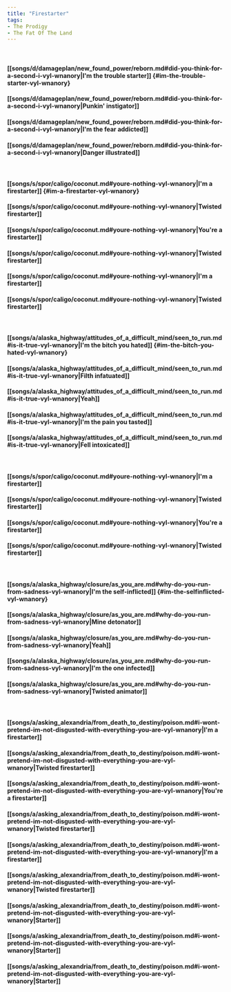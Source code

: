 ```yaml
---
title: "Firestarter"
tags:
- The Prodigy
- The Fat Of The Land
---
```

&nbsp;
#### [[songs/d/damageplan/new_found_power/reborn.md#did-you-think-for-a-second-i-vyl-wnanory|I'm the trouble starter]] {#im-the-trouble-starter-vyl-wnanory}
#### [[songs/d/damageplan/new_found_power/reborn.md#did-you-think-for-a-second-i-vyl-wnanory|Punkin' instigator]]
#### [[songs/d/damageplan/new_found_power/reborn.md#did-you-think-for-a-second-i-vyl-wnanory|I'm the fear addicted]]
#### [[songs/d/damageplan/new_found_power/reborn.md#did-you-think-for-a-second-i-vyl-wnanory|Danger illustrated]]
&nbsp;
#### [[songs/s/spor/caligo/coconut.md#youre-nothing-vyl-wnanory|I'm a firestarter]] {#im-a-firestarter-vyl-wnanory}
#### [[songs/s/spor/caligo/coconut.md#youre-nothing-vyl-wnanory|Twisted firestarter]]
#### [[songs/s/spor/caligo/coconut.md#youre-nothing-vyl-wnanory|You're a firestarter]]
#### [[songs/s/spor/caligo/coconut.md#youre-nothing-vyl-wnanory|Twisted firestarter]]
#### [[songs/s/spor/caligo/coconut.md#youre-nothing-vyl-wnanory|I'm a firestarter]]
#### [[songs/s/spor/caligo/coconut.md#youre-nothing-vyl-wnanory|Twisted firestarter]]
&nbsp;
#### [[songs/a/alaska_highway/attitudes_of_a_difficult_mind/seen_to_run.md#is-it-true-vyl-wnanory|I'm the bitch you hated]] {#im-the-bitch-you-hated-vyl-wnanory}
#### [[songs/a/alaska_highway/attitudes_of_a_difficult_mind/seen_to_run.md#is-it-true-vyl-wnanory|Filth infatuated]]
#### [[songs/a/alaska_highway/attitudes_of_a_difficult_mind/seen_to_run.md#is-it-true-vyl-wnanory|Yeah]]
#### [[songs/a/alaska_highway/attitudes_of_a_difficult_mind/seen_to_run.md#is-it-true-vyl-wnanory|I'm the pain you tasted]]
#### [[songs/a/alaska_highway/attitudes_of_a_difficult_mind/seen_to_run.md#is-it-true-vyl-wnanory|Fell intoxicated]]
&nbsp;
#### [[songs/s/spor/caligo/coconut.md#youre-nothing-vyl-wnanory|I'm a firestarter]]
#### [[songs/s/spor/caligo/coconut.md#youre-nothing-vyl-wnanory|Twisted firestarter]]
#### [[songs/s/spor/caligo/coconut.md#youre-nothing-vyl-wnanory|You're a firestarter]]
#### [[songs/s/spor/caligo/coconut.md#youre-nothing-vyl-wnanory|Twisted firestarter]]
&nbsp;
#### [[songs/a/alaska_highway/closure/as_you_are.md#why-do-you-run-from-sadness-vyl-wnanory|I'm the self-inflicted]] {#im-the-selfinflicted-vyl-wnanory}
#### [[songs/a/alaska_highway/closure/as_you_are.md#why-do-you-run-from-sadness-vyl-wnanory|Mine detonator]]
#### [[songs/a/alaska_highway/closure/as_you_are.md#why-do-you-run-from-sadness-vyl-wnanory|Yeah]]
#### [[songs/a/alaska_highway/closure/as_you_are.md#why-do-you-run-from-sadness-vyl-wnanory|I'm the one infected]]
#### [[songs/a/alaska_highway/closure/as_you_are.md#why-do-you-run-from-sadness-vyl-wnanory|Twisted animator]]
&nbsp;
#### [[songs/a/asking_alexandria/from_death_to_destiny/poison.md#i-wont-pretend-im-not-disgusted-with-everything-you-are-vyl-wnanory|I'm a firestarter]]
#### [[songs/a/asking_alexandria/from_death_to_destiny/poison.md#i-wont-pretend-im-not-disgusted-with-everything-you-are-vyl-wnanory|Twisted firestarter]]
#### [[songs/a/asking_alexandria/from_death_to_destiny/poison.md#i-wont-pretend-im-not-disgusted-with-everything-you-are-vyl-wnanory|You're a firestarter]]
#### [[songs/a/asking_alexandria/from_death_to_destiny/poison.md#i-wont-pretend-im-not-disgusted-with-everything-you-are-vyl-wnanory|Twisted firestarter]]
#### [[songs/a/asking_alexandria/from_death_to_destiny/poison.md#i-wont-pretend-im-not-disgusted-with-everything-you-are-vyl-wnanory|I'm a firestarter]]
#### [[songs/a/asking_alexandria/from_death_to_destiny/poison.md#i-wont-pretend-im-not-disgusted-with-everything-you-are-vyl-wnanory|Twisted firestarter]]
#### [[songs/a/asking_alexandria/from_death_to_destiny/poison.md#i-wont-pretend-im-not-disgusted-with-everything-you-are-vyl-wnanory|Starter]]
#### [[songs/a/asking_alexandria/from_death_to_destiny/poison.md#i-wont-pretend-im-not-disgusted-with-everything-you-are-vyl-wnanory|Starter]]
#### [[songs/a/asking_alexandria/from_death_to_destiny/poison.md#i-wont-pretend-im-not-disgusted-with-everything-you-are-vyl-wnanory|Starter]]
